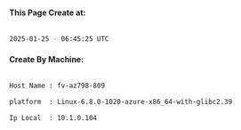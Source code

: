
   
#### This Page Create at:

```bash

2025-01-25 - 06:45:25 UTC

```

#### Create By Machine:

```bash

Host Name : fv-az798-809

platform  : Linux-6.8.0-1020-azure-x86_64-with-glibc2.39

Ip Local  : 10.1.0.104

```

